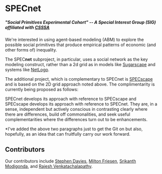 # SPECnet 
##### "Social Primitives Experimental Cohort" -- A Special Interest Group (SIG) affiliated with [CSSSA](https://computationalsocialscience.org/)

We're interested in using agent-based modeling (ABM) to explore the possible
social primitives that produce empirical patterns of economic (and other forms
of) inequality.

The SPEC**net** subproject, in particular, uses a social network as the key
modeling construct, rather than a 2d grid as in models like
[Sugarscape](https://en.wikipedia.org/wiki/Sugarscape) and
systems like [NetLogo](https://ccl.northwestern.edu/netlogo/).

The additional project, which is complementary to SPECnet is [SPECscape](https://github.com/IngenuityArts/spcescape) and is based on the 2D grid approach noted above. The complimentarity is currently being proposed as follows:

SPECnet develops its approach with reference to SPECscape and SPECscape develops its approach with reference to SPECnet. They are, in a sense, independent but actively conscious in contrasting clearly where there are differences, build off commonalities, and seek useful complementarities where the differences turn out to be enhancements.

*I've added the above two paragraphs just to get the Git on but also, hopefully, as an idea that can fruitfully carry our work forward.

## Contributors
Our contributors include
[Stephen Davies](https://github.com/WheezePuppet),
[Milton Friesen](https://www.cardus.ca/who-we-are/our-team/mfriesen/),
[Srikanth
Modigonda](https://www.slu.edu/online/contact-us/faculty/srikanth-mudigonda.php),
and [Rajesh Venkatachalapathy](https://github.com/venkatachalapathy).
